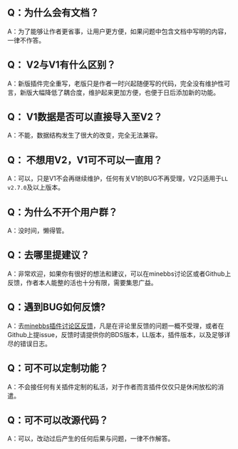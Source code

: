 

## Q：为什么会有文档？

A：为了能够让作者更省事，让用户更方便，如果问题中包含文档中写明的内容，一律不作答。



## Q： V2与V1有什么区别？

A：新版插件完全重写，老版只是作者一时兴起随便写的代码，完全没有维护性可言，新版大幅降低了耦合度，维护起来更加方便，也便于日后添加新的功能。



## Q： V1数据是否可以直接导入至V2？

A：不能，数据结构发生了很大的改变，完全无法兼容。



## Q： 不想用V2，V1可不可以一直用？

A：可以，只是V1不会再继续维护，任何有关V1的BUG不再受理，V2只适用于`LL v2.7.0`及以上版本。



## Q：为什么不开个用户群？

A：没时间，懒得管。



## Q：去哪里提建议？

A：非常欢迎，如果你有很好的想法和建议，可以在minebbs讨论区或者Github上反馈，作者本人能整的活也十分有限，需要集思广益。



## Q：遇到BUG如何反馈?

A：去<a href="https://www.minebbs.com/threads/9594/">minebbs插件讨论区反馈</a>，凡是在评论里反馈的问题一概不受理，或者在Github上提issue，反馈时请提供你的BDS版本，LL版本，插件版本，以及足够详尽的错误日志。



## Q：可不可以定制功能？

A：不会接任何有关插件定制的私活，对于作者而言插件仅仅只是休闲放松的消遣。



## Q：可不可以改源代码？

A：可以，改动过后产生的任何后果与问题，一律不作解答。

